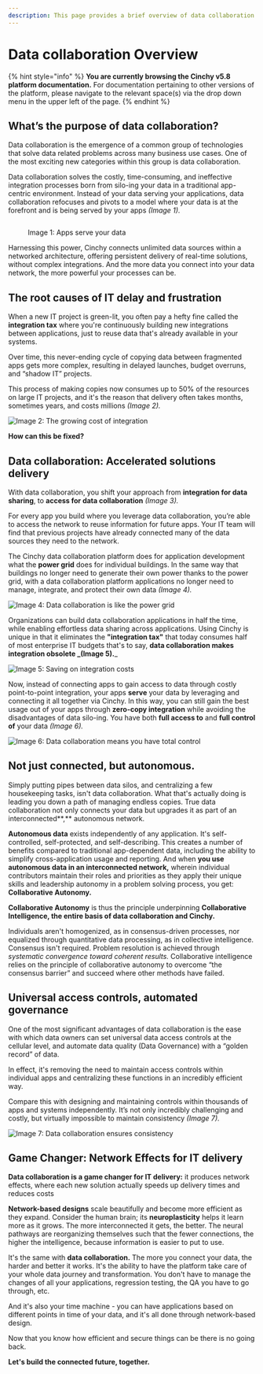 ```yaml
---
description: This page provides a brief overview of data collaboration
---
```


# Data collaboration Overview

{% hint style="info" %}
**You are currently browsing the Cinchy v5.8 platform documentation.** For documentation pertaining to other versions of the platform, please navigate to the relevant space(s) via the drop down menu in the upper left of the page.
{% endhint %}

## What’s the purpose of data collaboration?

Data collaboration is the emergence of a common group of technologies that solve data related problems across many business use cases. One of the most exciting new categories within this group is data collaboration.

Data collaboration solves the costly, time-consuming, and ineffective integration processes born from silo-ing your data in a traditional app-centric environment. Instead of your data serving your applications, data collaboration refocuses and pivots to a model where your data is at the forefront and is being served by your apps _(Image 1)._

<figure><img src=".gitbook/assets/image (366).png" alt=""><figcaption><p>Image 1: Apps serve your data</p></figcaption></figure>

Harnessing this power, Cinchy connects unlimited data sources within a networked architecture, offering persistent delivery of real-time solutions, without complex integrations. And the more data you connect into your data network, the more powerful your processes can be.

## The root causes of IT delay and frustration

When a new IT project is green-lit, you often pay a hefty fine called the **integration tax** where you're continuously building new integrations between applications, just to reuse data that's already available in your systems.

Over time, this never-ending cycle of copying data between fragmented apps gets more complex, resulting in delayed launches, budget overruns, and “shadow IT” projects.

This process of making copies now consumes up to 50% of the resources on large IT projects, and it's the reason that delivery often takes months, sometimes years, and costs millions _(Image 2)._

![Image 2: The growing cost of integration](<.gitbook/assets/image (141).png>)

**How can this be fixed?**

## Data collaboration: **Accelerated solutions delivery**

With data collaboration, you shift your approach from **integration for data sharing**, to **access for data collaboration** _(Image 3)._

For every app you build where you leverage data collaboration, you’re able to access the network to reuse information for future apps. Your IT team will find that previous projects have already connected many of the data sources they need to the network.

The Cinchy data collaboration platform does for application development what the **power grid** does for individual buildings. In the same way that buildings no longer need to generate their own power thanks to the power grid, with a data collaboration platform applications no longer need to manage, integrate, and protect their own data _(Image 4)._

![Image 4: Data collaboration is like the power grid](<.gitbook/assets/image (99).png>)

Organizations can build data collaboration applications in half the time, while enabling effortless data sharing across applications. Using Cinchy is unique in that it eliminates the **"integration tax"** that today consumes half of most enterprise IT budgets that's to say, **data collaboration makes integration obsolete \_(Image 5).**\_

![Image 5: Saving on integration costs](<.gitbook/assets/image (97).png>)

Now, instead of connecting apps to gain access to data through costly point-to-point integration, your apps **serve** your data by leveraging and connecting it all together via Cinchy. In this way, you can still gain the best usage out of your apps through **zero-copy integration** while avoiding the disadvantages of data silo-ing. You have both **full access to** and **full control of** your data _(Image 6)._

![Image 6: Data collaboration means you have total control](<.gitbook/assets/image (601).png>)

## Not just connected, but autonomous.

​Simply putting pipes between data silos, and centralizing a few housekeeping tasks, isn't data collaboration. What that's actually doing is leading you down a path of managing endless copies. True data collaboration not only connects your data but upgrades it as part of an interconnected\*\*,\*\* autonomous network.

**Autonomous data** exists independently of any application. It's self-controlled, self-protected, and self-describing. This creates a number of benefits compared to traditional app-dependent data, including the ability to simplify cross-application usage and reporting. And when **you use autonomous data in an interconnected network,** wherein individual contributors maintain their roles and priorities as they apply their unique skills and leadership autonomy in a problem solving process, you get: **Collaborative Autonomy.**

**Collaborative Autonomy** is thus the principle underpinning **Collaborative Intelligence, the entire basis of data collaboration and Cinchy.**

Individuals aren't homogenized, as in consensus-driven processes, nor equalized through quantitative data processing, as in collective intelligence. Consensus isn't required. Problem resolution is achieved through _systematic convergence toward coherent results._ Collaborative intelligence relies on the principle of collaborative autonomy to overcome “the consensus barrier” and succeed where other methods have failed.

## Universal access controls, automated governance

One of the most significant advantages of data collaboration is the ease with which data owners can set universal data access controls at the cellular level, and automate data quality (Data Governance) with a “golden record” of data.

In effect, it's removing the need to maintain access controls within individual apps and centralizing these functions in an incredibly efficient way.

Compare this with designing and maintaining controls within thousands of apps and systems independently. It’s not only incredibly challenging and costly, but virtually impossible to maintain consistency _(Image 7)._

![Image 7: Data collaboration ensures consistency](<.gitbook/assets/image (376).png>)

## Game Changer: Network Effects for IT delivery

**Data collaboration is a game changer for IT delivery:** it produces network effects, where each new solution actually speeds up delivery times and reduces costs

**Network-based designs** scale beautifully and become more efficient as they expand. Consider the human brain; its **neuroplasticity** helps it learn more as it grows. The more interconnected it gets, the better. The neural pathways are reorganizing themselves such that the fewer connections, the higher the intelligence, because information is easier to put to use.

It's the same with **data collaboration.** The more you connect your data, the harder and better it works. It's the ability to have the platform take care of your whole data journey and transformation. You don't have to manage the changes of all your applications, regression testing, the QA you have to go through, etc.

And it's also your time machine - you can have applications based on different points in time of your data, and it's all done through network-based design.

Now that you know how efficient and secure things can be there is no going back.

**Let's build the connected future, together.**
